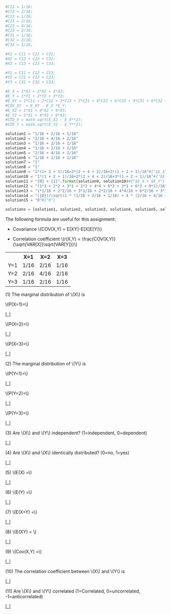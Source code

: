 ```python
#C11 = 1/16;
#C12 = 2/16;
#C13 = 1/16;
#C21 = 2/16;
#C22 = 4/16;
#C23 = 2/16;
#C31 = 1/16;
#C32 = 2/16;
#C33 = 1/16;

#X1 = C11 + C21 + C31;
#X2 = C12 + C22 + C32;
#X3 = C13 + C23 + C33;

#Y1 = C11 + C12 + C13;
#Y2 = C21 + C22 + C23;
#Y3 = C31 + C32 + C33;

#E_X = 1*X1 + 2*X2 + 3*X3;
#E_Y = 1*Y1 + 2*Y2 + 3*Y3;
#E_XY = 1*C11 + 2*C12 + 3*C13 + 2*C21 + 4*C22 + 6*C23 + 3*C31 + 6*C32 + 9*C33;
#COV_XY  = E_XY - E_X *E_Y;
#E_X2 = 1*X1 + 4*X2 + 9*X3;
#E_Y2 = 1*X1 + 4*X2 + 9*X3;
#STD_X = math.sqrt(E_X2 - E_X**2);
#STD_Y = math.sqrt(E_Y2 - E_Y**2);

solution1 = "1/16 + 2/16 + 1/16"
solution2 = "2/16 + 4/16 + 2/16"
solution3 = "1/16 + 2/16 + 1/16"
solution4 = "1/16 + 2/16 + 1/16"
solution5 = "2/16 + 4/16 + 2/16"
solution6 = "1/16 + 2/16 + 1/16"
solution7 = "1"
solution8 = "1"
solution9 = "1*(1+ 2 + 1)/16+2*(2 + 4 + 2)/16+3*(1 + 2 + 1)/16"#{"$E_X"}
solution10 = "1*(1 + 2 + 1)/16+2*(2 + 4 + 2)/16+3*(1 + 2 + 1)/16"#{"$E_Y"}
solution11 = "{0} + {1}".format(solution9, solution10)#{"$E_X + $E_Y"}
solution12 = "(1*1 + 2*2 + 3*1 + 2*2 + 4*4 + 6*2 + 3*1 + 6*2 + 9*1)/16"#{"$E_XY"}
solution13 = "1*1/16 + 2*2/16 + 3*1/16 + 2*2/16 + 4*4/16 + 6*2/16 + 3*1/16 + 6*2/16 + 9*1/16 - (1 * (1/16 + 2/16 + 1/16) + 2 * (2/16 + 4/16 + 2/16) + 3 * (1/16 + 2/16 + 1/16)) * (1 * (1/16 + 2/16 + 1/16) + 2 * (2/16 + 4/16 + 2/16) + 3 * (1/16 + 2/16 + 1/16))"#{"$COV_XY"}
solution14 = "({0})/(sqrt(1 * (1/16 + 2/16 + 1/16) + 4 * (2/16 + 4/16 + 2/16) + 9 * (1/16 + 2/16 + 1/16) - (1 * (1/16 + 2/16 + 1/16) + 2 * (2/16 + 4/16 + 2/16) + 3 * (1/16 + 2/16 + 1/16))^2) * sqrt(1 * (1/16 + 2/16 + 1/16) + 4 * (2/16 + 4/16 + 2/16) + 9 * (1/16 + 2/16 + 1/16) - (1 * (1/16 + 2/16 + 1/16) + 2 * (2/16 + 4/16 + 2/16) + 3 * (1/16 + 2/16 + 1/16))^2))".format(solution13)#{"($COV_XY)/(($STD_X)*($STD_Y))"}
solution15 = "0"#{"0"}

solutions = [solution1, solution2, solution3, solution4, solution5, solution6, solution7, solution8, solution9, solution10, solution11, solution12, solution13, solution14, solution15]
```



The following formula are useful for this assignment:

- Covariance \\\(COV(X,Y) = E[XY]-E[X]E[Y]\\\)

- Correlation coefficient \\\(r(X,Y) = \frac{COV(X,Y)}{\sqrt{VAR[X]}\sqrt{VAR[Y]}}\\\)


<table>
<tr>
   <th></th>
   <th>X=1</th>
   <th>X=2</th>
   <th>X=3</th>
 </tr>
 <tr>
   <td>Y=1</td>
   <td>1/16</td>
   <td>2/16</td>
   <td>1/16</td>
 </tr>
 <tr>
    <td>Y=2</td>
    <td>2/16</td>
    <td>4/16</td>
    <td>2/16</td>
 </tr>
 <tr>
    <td>Y=3</td>
    <td>1/16</td>
    <td>2/16</td>
    <td>1/16</td>
 </tr>
</table>

(1) The marginal distribution of \\\(X\\\) is

\\\(P(X=1)=\\\)

[_]

\\\(P(X=2)=\\\)

[_]

\\\(P(X=3)=\\\)

[_]

(2) The marginal distribution of \\\(Y\\\) is

\\\(P(Y=1)=\\\)

[_]

\\\(P(Y=2)=\\\)

[_]

\\\(P(Y=3)=\\\)

[_]

(3) Are \\\(X\\\) and \\\(Y\\\) independent? (1=independent, 0=dependent)

[_]

(4) Are \\\(X\\\)  and \\\(X\\\)  identically distributed? (0=no, 1=yes)

[_]

(5) \\\(E(X) =\\\)

[_]

(6) \\\(E(Y) =\\\)

[_]

(7) \\\(E(X+Y) =\\\)

[_]

(8) \\\(E(XY) = \\\)

[_]

(9) \\\(Cov(X,Y) =\\\)

[_]

(10) The correlation coefficient between \\\(X\\\) and \\\(Y\\\) is

[_]

(11) Are \\\(X\\\) and \\\(Y\\\) correlated (1=Correlated, 0=uncorrelated, -1=anticorrelated)

[_]
